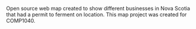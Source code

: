 Open source web map created to show different businesses in Nova Scotia that had a permit to ferment on location. This map project was created for COMP1040.
